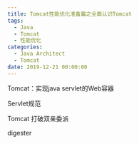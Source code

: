 ```yaml
---
title: Tomcat性能优化准备篇之全面认识Tomcat
tags:
  - Java
  - Tomcat
  - 性能优化
categories:
  - Java Architect
  - Tomcat
date: 2019-12-21 00:00:00
---
```

Tomcat：实现java servlet的Web容器

Servlet规范

Tomcat 打破双亲委派

digester

